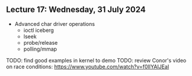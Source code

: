 ## Lecture 17: Wednesday, 31 July 2024

* Advanced char driver operations
  * ioctl iceberg
  * lseek
  * probe/release
  * polling/mmap

TODO: find good examples in kernel to demo
TODO: review Conor's video on race conditions: https://www.youtube.com/watch?v=f0IIYAIJEaI
